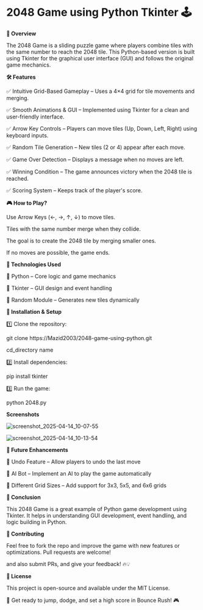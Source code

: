 # 2048 Game using Python Tkinter 🕹️

**📌 Overview**

The 2048 Game is a sliding puzzle game where players combine tiles with the same number to reach the 2048 tile. This Python-based version is built using Tkinter for the graphical user interface (GUI) and follows the original game mechanics.

**🛠 Features**

✅ Intuitive Grid-Based Gameplay – Uses a 4×4 grid for tile movements and merging.

✅ Smooth Animations & GUI – Implemented using Tkinter for a clean and user-friendly interface.

✅ Arrow Key Controls – Players can move tiles (Up, Down, Left, Right) using keyboard inputs.

✅ Random Tile Generation – New tiles (2 or 4) appear after each move.

✅ Game Over Detection – Displays a message when no moves are left.

✅ Winning Condition – The game announces victory when the 2048 tile is reached.

✅ Scoring System – Keeps track of the player's score.

**🎮 How to Play?**

Use Arrow Keys (←, →, ↑, ↓) to move tiles.

Tiles with the same number merge when they collide.

The goal is to create the 2048 tile by merging smaller ones.

If no moves are possible, the game ends.

**📌 Technologies Used**

🔹 Python – Core logic and game mechanics

🔹 Tkinter – GUI design and event handling

🔹 Random Module – Generates new tiles dynamically

**💾 Installation & Setup**

1️⃣ Clone the repository:

git clone https://Mazid2003/2048-game-using-python.git

cd_directory name

2️⃣ Install dependencies:

pip install tkinter

3️⃣ Run the game:

python 2048.py

**Screenshots**

![screenshot_2025-04-14_10-07-55](https://github.com/user-attachments/assets/8ac137b8-143d-4a57-9831-64ed62294213)

![screenshot_2025-04-14_10-13-54](https://github.com/user-attachments/assets/b85732ed-9043-4dd1-93d7-71406072a56d)

**🚀 Future Enhancements**

🔹 Undo Feature – Allow players to undo the last move

🔹 AI Bot – Implement an AI to play the game automatically

🔹 Different Grid Sizes – Add support for 3x3, 5x5, and 6x6 grids

**📌 Conclusion**

This 2048 Game is a great example of Python game development using Tkinter. It helps in understanding GUI development, event handling, and logic building in Python.

**🤝 Contributing**

Feel free to fork the repo and improve the game with new features or optimizations. Pull requests are welcome!

and also submit PRs, and give your feedback! 🔥💡

**📜 License**

This project is open-source and available under the MIT License.

🚀 Get ready to jump, dodge, and set a high score in Bounce Rush! 🎮

